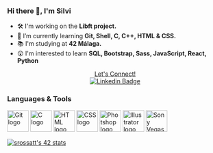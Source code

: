 ### Hi there 👋, I'm Silvi

- 🛠 I'm working on the <b> Libft project. </b>
- 🌱 I’m currently learning <b> Git, Shell, C, C++, HTML & CSS. </b>
- 📚 I'm studying at <b> 42 Málaga. </b>
- 😲 I'm interested to learn <b> SQL, Bootstrap, Sass, JavaScript, React, Python </b> <br>

<p align="center">
 <u> Let's Connect! </u> <br>
 <a href="https://www.linkedin.com/in/silvinarossatti/"><img src="https://img.shields.io/badge/LinkedIn-0077B5?style=for-the-badge&logo=linkedin&logoColor=white" alt="Linkedin Badge"></a>

### Languages & Tools
<a href="https://git-scm.com/"><img src="https://miro.medium.com/max/650/1*zzvdRmHGGXONZpuQ2FeqsQ.png" alt="Git logo" length="50px" width="50px"></a>
<a href="https://www.w3schools.com/c/"><img src="https://upload.wikimedia.org/wikipedia/commons/thumb/1/18/C_Programming_Language.svg/1200px-C_Programming_Language.svg.png" alt="C logo" length="50px" width="50px"></a>
<a href="https://www.w3schools.com/html/default.asp"><img src="https://www.w3.org/html/logo/downloads/HTML5_Badge_512.png" alt="HTML logo" length="50px" width="50px"></a>
<a href="https://www.w3schools.com/css/"><img src="https://upload.wikimedia.org/wikipedia/commons/thumb/6/62/CSS3_logo.svg/250px-CSS3_logo.svg.png" alt="CSS logo" length="50px" width="50px"></a>
<a href="https://www.adobe.com/es/products/photoshop.html"><img src="https://i.pinimg.com/originals/6d/2a/aa/6d2aaaf01f9e23a3d75d81d75c454a66.jpg" alt="Photshop logo" length="50px" width="50px"></a>
<a href="https://www.adobe.com/es/products/illustrator.html"><img src="https://cdn.icon-icons.com/icons2/2699/PNG/512/adobe_illustrator_logo_icon_170615.png" alt="Illustrator logo" length="50px" width="50px"></a>
<a href="https://www.vegascreativesoftware.com/es/"><img src="https://upload.wikimedia.org/wikipedia/commons/3/39/Vegas_Pro_15.0.png" alt="Sony Vegas logo" length="50px" width="50px"></a>

 [![srossatt's 42 stats](https://badge42.vercel.app/api/v2/clb9bxn2000250fl43jzwa2z5/stats?cursusId=9&coalitionId=piscine)](https://github.com/JaeSeoKim/badge42)
